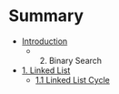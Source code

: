 # Summary

* [Introduction](README.md)
   * 2. Binary Search
* [1. Linked List](chapter1.md)
   * [1.1 Linked List Cycle](11_linked_list_cycle.md)

